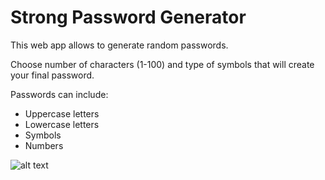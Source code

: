 # Strong Password Generator

This web app allows to generate random passwords.  

Choose number of characters (1-100) and type of symbols that will create your final password.

Passwords can include:
- Uppercase letters
- Lowercase letters
- Symbols
- Numbers

![alt text](https://raw.githubusercontent.com/marcinszablowski/strong_password_generator/master/img/view.png)

